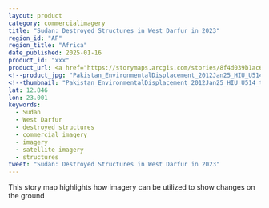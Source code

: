 ```yaml
---
layout: product
category: commercialimagery
title: "Sudan: Destroyed Structures in West Darfur in 2023"
region_id: "AF"
region_title: "Africa"
date_published: 2025-01-16
product_id: "xxx"
product_url: <a href="https://storymaps.arcgis.com/stories/8f4d039b1ac6409f842e10be904eec71"></a>
<!--product_jpg: "Pakistan_EnvironmentalDisplacement_2012Jan25_HIU_U514.jpg"-->
<!--thumbnail: "Pakistan_EnvironmentalDisplacement_2012Jan25_HIU_U514_thumb.jpg"-->
lat: 12.846
lon: 23.001
keywords:
  - Sudan
  - West Darfur
  - destroyed structures
  - commercial imagery
  - imagery
  - satellite imagery
  - structures
tweet: "Sudan: Destroyed Structures in West Darfur in 2023"
---
```

This story map highlights how imagery can be utilized to show changes on the ground

